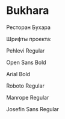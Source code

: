 # Bukhara
Ресторан Бухара

Шрифты проекта:

Pehlevi Regular

Open Sans Bold

Arial Bold

Roboto Regular

Manrope Regular

Josefin Sans Regular



